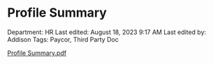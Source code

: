 # Profile Summary

Department: HR
Last edited: August 18, 2023 9:17 AM
Last edited by: Addison
Tags: Paycor, Third Party Doc

[Profile Summary.pdf](Profile%20Summary%20efee57d9f40a409dbacb0ef7fab70214/Profile_Summary.pdf)